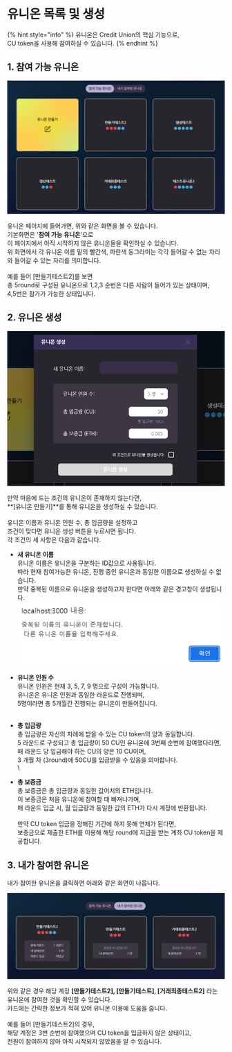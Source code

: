 # 유니온 목록 및 생성

{% hint style="info" %}
유니온은 Credit Union의 핵심 기능으로,\
CU token을 사용해 참여하실 수 있습니다.
{% endhint %}

## 1. 참여 가능 유니온 &#x20;

![](../.gitbook/assets/유니온페이지.png)

유니온 페이지에 들어가면, 위와 같은 화면을 볼 수 있습니다.\
기본화면은 '**참여 가능 유니온**'으로\
이 페이지에서 아직 시작하지 않은 유니온들을 확인하실 수 있습니다.\
위 화면에서 각 유니온 이름 밑의 빨간색, 파란색 동그라미는 각각 들어갈 수 없는 자리와 들어갈 수 있는 자리를 의미합니다.\
\
예를 들어 \[만들기테스트2]를 보면\
총 5round로 구성된 유니온으로 1,2,3 순번은 다른 사람이 들어가 있는 상태이며,\
4,5번은 참가가 가능한 상태입니다.

## 2. 유니온 생성  &#x20;

![](../.gitbook/assets/유니온생성.png)

만약 마음에 드는 조건의 유니온이 존재하지 않는다면,\
**\[유니온 만들기]**를 통해 유니온을 생성하실 수 있습니다.\
\
유니온 이름과 유니온 인원 수, 총 입금량을 설정하고\
조건이 맞다면 유니온 생성 버튼을 누르시면 됩니다.\
각 조건의 세 사항은 다음과 같습니다.

* **새 유니온 이름**\
  유니온 이름은 유니온을 구분하는 ID값으로 사용됩니다.\
  따라 현재 참여가능한 유니온, 진행 중인 유니온과 동일한 이름으로 생성하실 수 없습니다.\
  만약 중복된 이름으로 유니온을 생성하고자 한다면 아래와 같은 경고창이 생성됩니다.\
  &#x20;                                          ![](<../.gitbook/assets/에러1 (1).png>)
* **유니온 인원 수** \
  유니온 인원은 현재 3, 5, 7, 9 명으로 구성이 가능합니다.\
  유니온은 유니온 인원과 동일한 라운드로 진행되며,\
  5명이라면 총 5개월간 진행되는 유니온이 만들어집니다.   \
  \
  &#x20;&#x20;
* **총 입금량**  \
  총 입금량은 자신의 차례에 받을 수 있는 CU token의 양과 동일합니다.  \
  5 라운드로 구성되고 총 입금량이 50 CU인 유니온에 3번째 순번에 참여했다라면,\
  매 라운드 당 입금해야 하는 CU의 양은 10 CU이며,\
  3 개월 차 (3round)에 50CU를 입금받을 수 있음을 의미합니다.  \
  &#x20; \

* **총 보증금**  \
  총 보증금은 총 입금량과 동일한 값어치의 ETH입니다.  \
  이 보증금은 처음 유니온에 참여할 때 빠져나가며, \
  매 라운드 입금 시, 월 입금량과 동일한 값의 ETH가 다시 계정에 반환됩니다. \
  &#x20;\
  만약 CU token 입금을 정해진 기간에 하지 못해 연체가 된다면,\
  보증금으로 제출한 ETH를 이용해 해당 round에 지급을 받는 계좌 CU token을 제공합니다.

## 3. 내가 참여한 유니온&#x20;

내가 참여한 유니온을 클릭하면 아래와 같은 화면이 나옵니다.

![](../.gitbook/assets/내가참여한유니온.png)

위와 같은 경우 해당 계정 **\[만들기테스트2], \[만들기테스트], \[거래최종테스트2]** 라는 유니온에 참여한 것을 확인할 수 있습니다.\
카드에는 간략한 정보가 적혀 있어 유니온 이용에 도움을 줍니다.\
\
예를 들어 \[만들기테스트2]의 경우,\
해당 계정은 3번 순번에 참여했으며 CU token을 입금하지 않은 상태이고,\
전원이 참여하지 않아 아직 시작되지 않았음을 알 수 있습니다.
